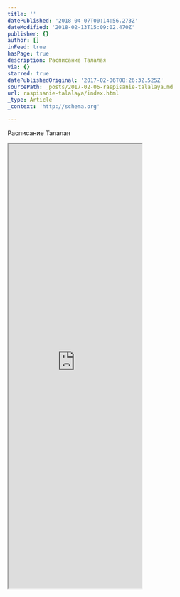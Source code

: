 ```yaml
---
title: ''
datePublished: '2018-04-07T00:14:56.273Z'
dateModified: '2018-02-13T15:09:02.470Z'
publisher: {}
author: []
inFeed: true
hasPage: true
description: Расписание Талалая
via: {}
starred: true
datePublishedOriginal: '2017-02-06T08:26:32.525Z'
sourcePath: _posts/2017-02-06-raspisanie-talalaya.md
url: raspisanie-talalaya/index.html
_type: Article
_context: 'http://schema.org'

---
```

Расписание Талалая

<iframe src="https://the-grid.github.io/ed-userhtml/?g=eJyVks1ygyAUhV_FYSbdNQG0_qQhnWSSdNWs-gKICFYUA6jTPn2Npk4XXaSszrkXvrnDuZsiN7TinjWMAOlcY9erFaOK1xk1S6G1UHzJdDXXVrxKefZipe7fC6c4gQ-0ap6v_ky7X-5A3U-z0hknu9fj-bAbveSFkI4gCKd-X1pH8ChTwbTShiywfxrPxBumYzRJWWnzNMoUwtRPO-xHps6NXQRQGN02yz_mHp_PSHwKfZjMSKp8Z1PRfEhJU4VM5ZwNoLvk4n5khFCIwhkpcRIHslN1VMKyg2XJ_IarwobwfuRuH-9vP3NFxq1kLENVhAWDTkWyLS51XCb4H1PGTz6CwVRzX-TYGt3wBT69act0DzzrPocoQapNxs1jX2ROriHwRkFADAd9Cw1cUwPeuDXTdQIGb5nRShW1IKDWYLtZTXu1_Qb9YM88" height="1000" style=""></iframe>